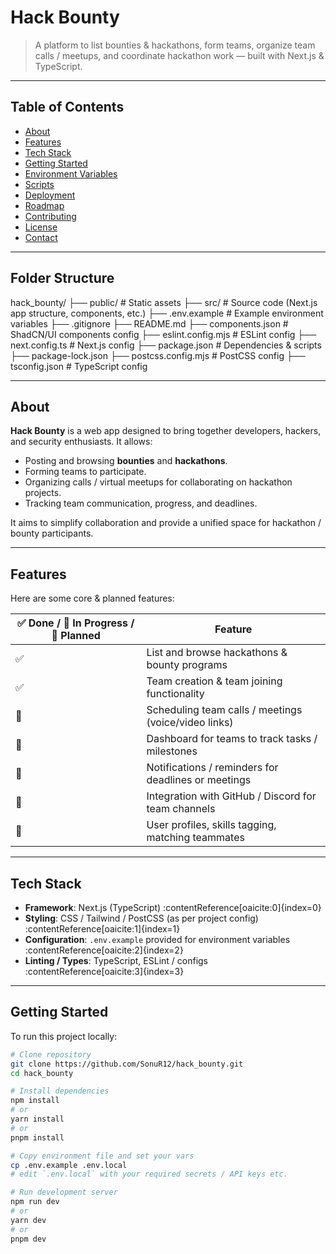 # Hack Bounty

> A platform to list bounties & hackathons, form teams, organize team calls / meetups, and coordinate hackathon work — built with Next.js & TypeScript.

---

## Table of Contents

- [About](#about)  
- [Features](#features)  
- [Tech Stack](#tech-stack)  
- [Getting Started](#getting-started)  
- [Environment Variables](#environment-variables)  
- [Scripts](#scripts)  
- [Deployment](#deployment)  
- [Roadmap](#roadmap)  
- [Contributing](#contributing)  
- [License](#license)  
- [Contact](#contact)  

---

## Folder Structure

hack_bounty/
├── public/                 # Static assets
├── src/                    # Source code (Next.js app structure, components, etc.)
├── .env.example            # Example environment variables
├── .gitignore
├── README.md
├── components.json         # ShadCN/UI components config
├── eslint.config.mjs       # ESLint config
├── next.config.ts          # Next.js config
├── package.json            # Dependencies & scripts
├── package-lock.json
├── postcss.config.mjs      # PostCSS config
├── tsconfig.json           # TypeScript config

---

## About

**Hack Bounty** is a web app designed to bring together developers, hackers, and security enthusiasts. It allows:

- Posting and browsing **bounties** and **hackathons**.  
- Forming teams to participate.  
- Organizing calls / virtual meetups for collaborating on hackathon projects.  
- Tracking team communication, progress, and deadlines.

It aims to simplify collaboration and provide a unified space for hackathon / bounty participants.

---

## Features

Here are some core & planned features:

| ✅ Done / 🔄 In Progress / 🚀 Planned | Feature |
|--------------------------------------|---------|
| ✅ | List and browse hackathons & bounty programs |
| ✅ | Team creation & team joining functionality |
| 🔄 | Scheduling team calls / meetings (voice/video links) |
| 🔄 | Dashboard for teams to track tasks / milestones |
| 🚀 | Notifications / reminders for deadlines or meetings |
| 🚀 | Integration with GitHub / Discord for team channels |
| 🚀 | User profiles, skills tagging, matching teammates |

---

## Tech Stack

- **Framework**: Next.js (TypeScript) :contentReference[oaicite:0]{index=0}  
- **Styling**: CSS / Tailwind / PostCSS (as per project config) :contentReference[oaicite:1]{index=1}  
- **Configuration**: `.env.example` provided for environment variables :contentReference[oaicite:2]{index=2}  
- **Linting / Types**: TypeScript, ESLint / configs :contentReference[oaicite:3]{index=3}  

---

## Getting Started

To run this project locally:

```bash
# Clone repository
git clone https://github.com/SonuR12/hack_bounty.git
cd hack_bounty

# Install dependencies
npm install
# or
yarn install
# or
pnpm install

# Copy environment file and set your vars
cp .env.example .env.local
# edit `.env.local` with your required secrets / API keys etc.

# Run development server
npm run dev
# or
yarn dev
# or
pnpm dev
```

